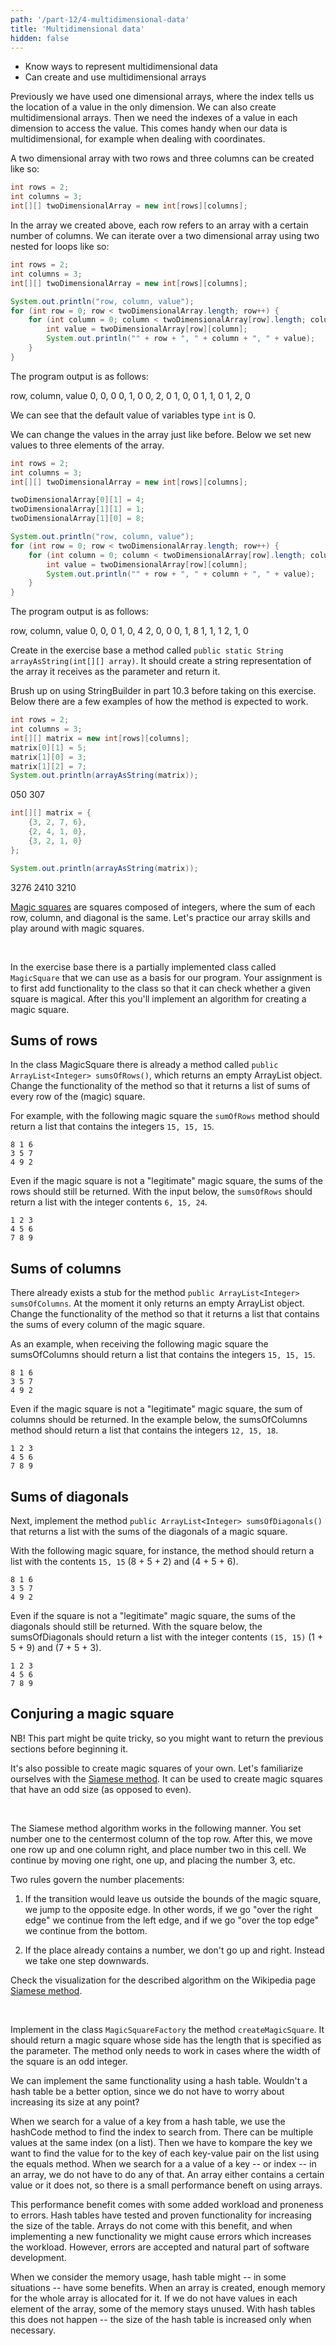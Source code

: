 ```yaml
---
path: '/part-12/4-multidimensional-data'
title: 'Multidimensional data'
hidden: false
---
```


<text-box variant='learningObjectives' name='Learning objectives'>

<!-- - Tunnet menetelmiä moniulotteisen tiedon esittämiseen. -->
<!-- - Osaat luoda ja käyttää moniulotteisia taulukoita. -->
 -  Know ways to represent multidimensional data
  - Can create and use multidimensional arrays

</text-box>

<!-- Aiemmat esimerkkimme ovat käsitelleet yksiulotteisia taulukoita, missä indeksi kertoo sijainnin yhdessä ulottuvuudessa. Taulukon voi luoda myös useampiulotteisena, jolloin taulukossa olevaa tietoa voi tarkastella useamman indeksin avulla. Tämä on kätevää esimerkiksi silloin, jos tieto on useampiulotteista kuten esimerkiksi koordinaatistossa. -->
Previously we have used one dimensional arrays, where the index tells us the location of a value in the only dimension.
We can also create multidimensional arrays. Then we need the indexes of a value in each dimension to access the value.
This comes handy when our data is multidimensional, for example when dealing with coordinates.

<!-- Kaksiulotteinen taulukko, jossa on kaksi rowä ja kolme columntta, luodaan seuraavasti: -->
A two dimensional array with two rows and three columns can be created like so:


```java
int rows = 2;
int columns = 3;
int[][] twoDimensionalArray = new int[rows][columns];
```

<!-- Yllä luomme taulukon, jonka jokainen row viittaa taulukkoon, jossa on tietty määrä sarakkeita. Kaksiulotteisen taulukon läpikäynti onnistuu kahden sisäkkäisen for-toistolauseen avulla seuraavasti: -->
In the array we created above, each row refers to an array with a certain number of columns.
We can iterate over a two dimensional array using two nested for loops like so:

```java
int rows = 2;
int columns = 3;
int[][] twoDimensionalArray = new int[rows][columns];

System.out.println("row, column, value");
for (int row = 0; row < twoDimensionalArray.length; row++) {
    for (int column = 0; column < twoDimensionalArray[row].length; column++) {
        int value = twoDimensionalArray[row][column];
        System.out.println("" + row + ", " + column + ", " + value);
    }
}
```

<!-- Ylläolevan ohjelman tulostus on seuraava. -->
The program output is as follows:

<sample-output>

row, column, value
0, 0, 0
0, 1, 0
0, 2, 0
1, 0, 0
1, 1, 0
1, 2, 0

</sample-output>

<!-- Yllä huomataan että `int`-tyyppisten muuttujien oletusvalue on 0. -->
We can see that the default value of variables type `int` is 0.

<!-- Voimme muuttaa taulukon valueja kuten ennenkin. Alla asetamme kolmeen kohtaan uudet valuet. -->
We can change the values in the array just like before.
Below we set new values to three elements of the array.

```java
int rows = 2;
int columns = 3;
int[][] twoDimensionalArray = new int[rows][columns];

twoDimensionalArray[0][1] = 4;
twoDimensionalArray[1][1] = 1;
twoDimensionalArray[1][0] = 8;

System.out.println("row, column, value");
for (int row = 0; row < twoDimensionalArray.length; row++) {
    for (int column = 0; column < twoDimensionalArray[row].length; column++) {
        int value = twoDimensionalArray[row][column];
        System.out.println("" + row + ", " + column + ", " + value);
    }
}
```

<!-- Nyt tulostus näyttää seuraavalta: -->
The program output is as follows:

<sample-output>

row, column, value
0, 0, 0
1, 0, 4
2, 0, 0
0, 1, 8
1, 1, 1
2, 1, 0

</sample-output>


<!-- <programming-exercise name='Taulukko merkkijonona' tmcname='osa12-Osa12_09.TaulukkoMerkkijonona'> -->

<programming-exercise name='Array as a string' tmcname='part12-Part12_09.ArrayAsAString'>

<!-- Luo tehtäväpohjaan metodi `public static String taulukkoMerkkijonona(int[][] taulukko)`, joka muodostaa parametrina saamastaan taulukosta merkkijonomuotoisen esityksen ja palauttaa sen. -->

Create in the exercise base a method called `public static String arrayAsString(int[][] array)`. It should create a string representation of the array it receives as the parameter and return it.

<!-- Kertaa yhdeksännestä osasta StringBuilderin käyttö ennen tehtävän tekoa. Alla muutamia esimerkkejä metodin odotetusta toiminnasta. -->

Brush up on using StringBuilder in part 10.3 before taking on this exercise. Below there are a few examples of how the method is expected to  work.

<!-- ```java
int rows = 2;
int columns = 3;
int[][] matriisi = new int[rows][columns];
matriisi[0][1] = 5;
matriisi[1][0] = 3;
matriisi[1][2] = 7;
System.out.println(taulukkoMerkkijonona(matriisi));
``` -->

```java
int rows = 2;
int columns = 3;
int[][] matrix = new int[rows][columns];
matrix[0][1] = 5;
matrix[1][0] = 3;
matrix[1][2] = 7;
System.out.println(arrayAsString(matrix));
```

<sample-output>

050
307

</sample-output>

<!-- ```java
int[][] matriisi = {
    {3, 2, 7, 6},
    {2, 4, 1, 0},
    {3, 2, 1, 0}
};

System.out.println(taulukkoMerkkijonona(matriisi));
``` -->

```java
int[][] matrix = {
    {3, 2, 7, 6},
    {2, 4, 1, 0},
    {3, 2, 1, 0}
};

System.out.println(arrayAsString(matrix));
```

<sample-output>

3276
2410
3210

</sample-output>

</programming-exercise>


<!-- <programming-exercise name='Taikaneliö (4 osaa)' tmcname='osa12-Osa12_10.Taikanelio'> -->

<programming-exercise name='Magic square (4 parts)' tmcname='part12-Part12_10.MagicSquare'>

<!-- <a href="https://fi.wikipedia.org/wiki/Taikaneli%C3%B6" target="_blank">Taikaneliöt</a> ovat kokonaisluvuista järjestettyjä neliöitä, joiden jokaisen rown, sarakkeen ja lävistäjän summa on sama. Harjoitellaan taulukoiden käyttöä taikaneliöiden yhteydessä. -->

<a href="https://en.wikipedia.org/wiki/Magic_square" target="_blank">Magic squares</a> are squares composed of integers, where the sum of each row, column, and diagonal is the same. Let's practice our array skills and play around with magic squares.

<br/>

<!-- Ohjelmassa on annettu osittain toteutettu luokka `Taikanelio`, jota voidaan käyttää lähtökohtana. Tehtävänäsi on ensin lisätä luokkaan toiminnallisuutta, jolla tarkistetaan onko neliö taikaneliö. Tämän jälkeen toteutat algoritmin taikaneliön luomiseen. -->

In the exercise base there is a partially implemented class called `MagicSquare` that we can use as a basis for our program. Your assignment is to first add functionality to the class so that it can check whether a given square is magical. After this you'll implement an algorithm for creating a magic square.


<!-- <h2>Rivien summat</h2> -->

<h2>Sums of rows</h2>

<!-- Luokassa Taikanelio on valmiina metodi `public ArrayList<Integer> rowenSummat()`, joka palauttaa tyhjän ArrayList-olion. Muuta metodin toiminnallisuutta siten, että se palauttaa listan, jossa on jokaisen taikaneliön rown summa. -->

In the class MagicSquare there is already a method called `public ArrayList<Integer> sumsOfRows()`, which returns an empty ArrayList object. Change the functionality of the method so that it returns a list of sums of every row of the (magic) square.

<!-- Esimerkiksi seuraavanlaisella taikaneliöllä rowenSummat-metodin pitäisi palauttaa lista, jossa on luvut `15, 15, 15`. -->

For example, with the following magic square the `sumOfRows` method should return a list that contains the integers `15, 15, 15`.

```plaintext
8 1 6
3 5 7
4 9 2
```

<!-- Vaikka taikaneliö ei olisi "oikea" taikaneliö, tulee rowen summat silti palauttaa. Allaolevalla esimerkillä rowenSummat-metodin pitäisi palauttaa lista, jossa on luvut `6, 15, 24`. -->

Even if the magic square is not a "legitimate" magic square, the sums of the rows should still be returned. With the input below, the `sumsOfRows` should return a list with the integer contents `6, 15, 24`.

```plaintext
1 2 3
4 5 6
7 8 9
```


<!-- <h2>Sarakkeiden summat</h2> -->

<h2>Sums of columns</h2>

<!-- Luokassa Taikanelio on valmiina metodi `public ArrayList<Integer> sarakkeidenSummat()`, joka palauttaa tyhjän ArrayList-olion. Muuta metodin toiminnallisuutta siten, että se palauttaa listan, jossa on jokaisen taikaneliön sarakkeen summa. -->

There already exists a stub for the method `public ArrayList<Integer> sumsOfColumns`. At the moment it only returns an empty ArrayList object. Change the functionality of the method so that it returns a list that contains the sums of every column of the magic square.

<!-- Esimerkiksi seuraavanlaisella taikaneliöllä sarakkeidenSummat-metodin pitäisi PALAUTTAA lista, jossa on luvut `15, 15, 15`. -->

As an example, when receiving the following magic square the sumsOfColumns should return a list that contains the integers `15, 15, 15`.

```plaintext
8 1 6
3 5 7
4 9 2
```

<!-- Vaikka taikaneliö ei olisi "oikea" taikaneliö, tulee sarakkeiden summat silti palauttaa. Allaolevalla esimerkillä sarakkeidenSummat-metodin pitäisi palauttaa lista, jossa on luvut `12, 15, 18`. -->

Even if the magic square is not a "legitimate" magic square, the sum of columns should be returned. In the example below, the sumsOfColumns method should return a list that contains the integers `12, 15, 18`.


```plaintext
1 2 3
4 5 6
7 8 9
```


<!-- <h2>Lävistäjien summat</h2> -->

<h2>Sums of diagonals</h2>

<!-- Toteuta seuraavaksi metodi `public ArrayList<Integer> lavistajienSummat()`, joka palauttaa listan, jossa on taikaneliön lävistäjien summat. -->

Next, implement the method `public ArrayList<Integer> sumsOfDiagonals()` that returns a list with the sums of the diagonals of a magic square.

<!-- Esimerkiksi seuraavanlaisella taikaneliöllä lavistajienSummat-metodin pitäisi palauttaa lista, jossa on luvut `15, 15` (8 + 5 + 2) ja (4 + 5 + 6). -->

With the following magic square, for instance, the method should return a list with the contents `15, 15` (8 + 5 + 2) and (4 + 5 + 6).

```plaintext
8 1 6
3 5 7
4 9 2
```

<!-- Vaikka taikaneliö ei olisi "oikea" taikaneliö, tulee lävistäjien summat silti palauttaa. Allaolevalla esimerkillä lavistajienSummat-metodin pitäisi palauttaa lista, jossa on luvut `15, 15` (1 + 5 + 9) ja (7 + 5 + 3). -->

Even if the square is not a "legitimate" magic square, the sums of the diagonals should still be returned. With the square below, the sumsOfDiagonals should return a list with the integer contents `(15, 15)` (1 + 5 + 9) and (7 + 5 + 3).

```plaintext
1 2 3
4 5 6
7 8 9
```


<!-- <h2>Taikaneliön luominen</h2> -->

<h2>Conjuring a magic square</h2>

<!-- Huom! Tämä tehtävä on melko visainen, kannattanee palauttaa edelliset osat ennen tämän aloitusta. -->

NB! This part might be quite tricky, so you might want to return the previous sections before beginning it.

<!-- Taikaneliön pystyy myös luomaan. Tutustutaan <a href="https://en.wikipedia.org/wiki/Siamese_method" target="_blank">Siamese method</a>-menetelmään, jonka avulla voidaan luoda parittomien lukujen kokoisia taikaneliöitä. -->

It's also possible to create magic squares of your own. Let's familiarize ourselves with the <a href="https://en.wikipedia.org/wiki/Siamese_method" target="_blank">Siamese method</a>. It can be used to create magic squares that have an odd size (as opposed to even).

<br/>

<!-- Siamese method -algoritmi toimii siten, että numero yksi asetetaan ylimmän rown keskimmäiseen sarakkeeseen. Tämän jälkeen siirrytään yksi ylös ja yksi oikealle ja asetetaan luku kaksi. Tämän jälkeen taas siirrytään yksi ylös ja yksi oikealle, ja asetetaan luku kolme jne. -->

The Siamese method algorithm works in the following manner. You set number one to the centermost column of the top row. After this, we move one row up and one column right, and place number two in this cell. We continue by moving one right, one up, and placing the number 3, etc.

<!-- Lukujen lisäämiseen liittyy kaksi sääntöä: -->

Two rules govern the number placements:

<!-- 1. Jos siirtymä tapahtuu siten, että mennään taikaneliön alueen ulkopuolelle, hypätään toiselle laidalle. Jos siis mennään "oikealta yli" mennään vasempaan laitaan ja jos mennään "ylhäältä yli" mennään alalaitaan. -->

1. If the transition would leave us outside the bounds of the magic square, we jump to the opposite edge. In other words, if we go "over the right edge" we continue from the left edge, and if we go "over the top edge" we continue from the bottom.

<!-- 2. Jos kohdassa on jo luku, ei mennäkään ylös ja oikealle, vaan astutaan yksi askel alaspäin. -->

2. If the place already contains a number, we don't go up and right. Instead we take one step downwards.

<!-- Käy katsomassa yllä kuvatun algoritmin visualisaatio Wikipedian sivulta <a href="https://en.wikipedia.org/wiki/Siamese_method" target="_blank">Siamese method</a>. -->

Check the visualization for the described algorithm on the Wikipedia page <a href="https://en.wikipedia.org/wiki/Siamese_method" target="_blank">Siamese method</a>.

<br/>

<!-- Toteuta luokkaan `Taikaneliotehdas` metodi `luoTaikanelio` joka palauttaa taikaneliön jonka sivun pituus annetaan parametrina. Metodin tarvitsee toimia vain tilanteissa, missä neliön leveys on pariton luku. -->

Implement in the class `MagicSquareFactory` the method `createMagicSquare`. It should return a magic square whose side has the length that is specified as the parameter. The method only needs to work in cases where the width of the square is an odd integer.

</programming-exercise>


<text-box variant='hint' name='Array vs. Hash table'>

<!-- Taulukon toiminnallisuutta vastaavan toiminnallisuuden pystyy toteuttamaan hajautustaulun avulla. Eikö hajautustaulun käyttö olisi yleisesti ottaen parempi vaihtoehto, sillä sitä ei esimerkiksi tarvitse kasvattaa lainkaan? -->
We can implement the same functionality using a hash table. Wouldn't a hash table be a better option, since we do not have to worry about increasing its size at any point?


<!-- Kun hajautustaulusta haetaan tietoa tietyllä avaimella, metodin hashCode perusteella selvitetään paikka, mistä tietoa haetaan. Samassa paikassa voi olla useampi value (listassa), jolloin haettavaa avainta verrataan jokaiseen listalla olevaan valueon equals-metodia käyttäen. Kun taulukosta haetaan valuea tietyllä avaimella -- eli indeksillä -- ei vastaavaa toiminnallisuutta tarvitse tehdä. Taulukossa joko on value tai valuea ei ole. Taulukkoon liittyy pieni tehokkuushyöty ohjelman suorituskyvyn kannalta. -->
When we search for a value of a key from a hash table, we use the hashCode method to find the index to search from.
There can be multiple values at the same index (on a list). Then we have to kompare the key we want to find the value for to the key of each key-value pair on the list using the equals method.
When we search for a a value of a key -- or index -- in an array, we do not have to do any of that.
An array either contains a certain value or it does not, so there is a small performance beneft on using arrays.

<!-- Tämä tehokkuushyöty kuitenkin tulee lisääntyneen virhealttiuden sekä työmäärän kustannuksella. Hajautustauluun on valmiiksi toteutettuna sisäisen taulukon kasvattaminen ja sen toiminnallisuutta on testattu hyvin laajasti. Taulukkoa käytettäessä tällaista etua ei ole -- uutta toiminnallisuutta toteuttaessa saattaa päätyä virheisiin, mikä kasvattaa työmäärää. Virheet ovat toki luonnollinen osa ohjelmistokehitystä. -->
This performance benefit comes with some added workload and proneness to errors.
Hash tables have tested and proven functionality for increasing the size of the table. Arrays do not come with this benefit, and when implementing a new functionality we might cause errors which increases the workload.
However, errors are accepted and natural part of software development.

<!-- Kun ajattelemme muistin käyttöä, hajautustaululla voi olla -- tapauksesta riippuen -- pieni etu. Kun taulukko luodaan, muistista varataan heti tila koko taulukolle. Mikäli taulukon jokaiseen indeksiin ei tarvitse lisätä tietoa, on osa tästä tiedosta varattuna turhaan. Hajautustaululla taas tällaista muistin varaamista ei ennakkoon tehdä -- hajautustaulun kokoa kasvatetaan tarvittaessa. -->
When we consider the memory usage, hash table might -- in some situations -- have some benefits.
When an array is created, enough memory for the whole array is allocated for it.
If we do not have values in each element of the array, some of the memory stays unused.
With hash tables this does not happen -- the size of the hash table is increased only when necessary.

</text-box>


<!-- TODO: tänne game of life tai schellingin malli? -->
